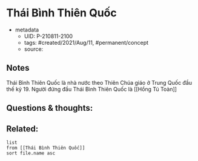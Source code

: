 # Thái Bình Thiên Quốc

- metadata
	- UID: P-210811-2100
	- tags: #created/2021/Aug/11, #permanent/concept 
	- source: 

## Notes
Thái Bình Thiên Quốc là nhà nước theo Thiên Chúa giáo ở Trung Quốc đầu thế kỷ 19. Người đứng đầu Thái Bình Thiên Quốc là [[Hồng Tú Toàn]]

## Questions & thoughts:


## Related:
```dataview
list
from [[Thái Bình Thiên Quốc]]
sort file.name asc
```